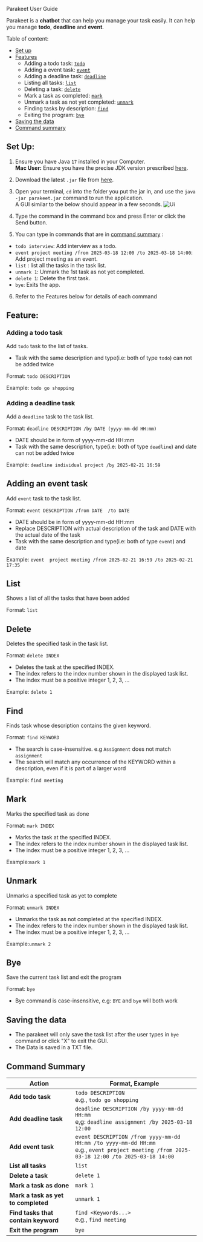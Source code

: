 Parakeet User Guide


Parakeet is a **chatbot** that can help you manage your task easily. It can help you manage **todo**, **deadline** and **event**.

Table of content:
* [Set up](#set-up)
* [Features](#feature)
    - Adding a todo task: [`todo`](#adding-a-todo-task)
    - Adding a event task: [`event`](#adding-a-deadline-task)
    - Adding a deadline task: [`deadline`](#adding-an-event-task)
    - Listing all tasks: [`list`](#list)
    - Deleting a task: [`delete`](#delete)
    - Mark a task as completed: [`mark`](#mark)
    - Unmark a task as not yet completed: [`unmark`](#unmark)
    - Finding tasks by description: [`find`](#find)
    - Exiting the program: [`bye`](#bye)
* [Saving the data](#saving-the-data)
* [Command summary](#command-summary)

## Set Up:
1. Ensure you have Java `17` installed in your Computer.<br/>
   **Mac User:** Ensure you have the precise JDK version prescribed [here](https://se-education.org/guides/tutorials/javaInstallationMac.html).
2. Download the latest `.jar` file from [here](https://github.com/caroline1233456/ip/releases/tag/v0.2).
3. Open your terminal, `cd` into the folder you put the jar in, and use the `java -jar parakeet.jar`
   command to run the application.<br/>
   A GUI similar to the below should appear in a few seconds.
   ![Ui](docs/Ui.png)


4. Type the command in the command box and press Enter or click the Send button.
5. You can type in commands that are in [command summary](#command-summary) :<br/>
- `todo interview`: Add interview as a todo.
- `event project meeting /from 2025-03-18 12:00 /to 2025-03-18 14:00`: Add project meeting as an event.
- `list` : list all the tasks in the task list.
- `unmark 1`: Unmark the 1st task as not yet completed.
- `delete 1`: Delete the first task.
- `bye`: Exits the app.
6. Refer to the Features below for details of each command

## Feature:
### Adding a todo task

Add `todo` task to the list of tasks.
- Task with the same description and type(i.e: both of type `todo`) can not be added twice

Format: `todo DESCRIPTION`

Example: `todo go shopping`


### Adding a deadline task

Add a `deadline` task to the task list.

Format: `deadline DESCRIPTION /by DATE (yyyy-mm-dd HH:mm)`

- DATE should be in form of yyyy-mm-dd HH:mm
- Task with the same description, type(i.e: both of type `deadline`) and date can not be added twice

Example: `deadline individual project /by 2025-02-21 16:59`




## Adding an event task
Add `event` task to the task list.

Format: `event DESCRIPTION /from DATE  /to DATE `
- DATE should be in form of yyyy-mm-dd HH:mm
- Replace DESCRIPTION with actual description of the task and DATE with the actual date of the task
- Task with the same description and type(i.e: both of type `event`) and date

Example: `event  project meeting /from 2025-02-21 16:59 /to 2025-02-21 17:35`




## List

Shows a list of all the tasks that have been added

Format: `list`


## Delete

Deletes the specified task in the task list.

Format: `delete INDEX`
- Deletes the task at the specified INDEX.
- The index refers to the index number shown in the displayed task list.
- The index must be a positive integer 1, 2, 3, …​

Example: `delete 1`

## Find

Finds task whose description contains the given keyword.

Format: `find KEYWORD`
- The search is case-insensitive. e.g `Assignment` does not match `assignment`
- The search will match any occurrence of the KEYWORD within a description, even if it is part of a larger word

Example: `find meeting`

## Mark

Marks the specified task as done

Format: `mark INDEX`
- Marks the task at the specified INDEX.
- The index refers to the index number shown in the displayed task list.
- The index must be a positive integer 1, 2, 3, …​

Example:`mark 1`
## Unmark

Unmarks a specified task as yet to complete

Format: `unmark INDEX`
- Unmarks the task as not completed at the specified INDEX.
- The index refers to the index number shown in the displayed task list.
- The index must be a positive integer 1, 2, 3, …​

Example:`unmark 2`

## Bye

Save the current task list and exit the program

Format: `bye`

- Bye command is case-insensitive, e.g: `BYE` and `bye` will both work

## Saving the data
- The parakeet will only save the task list after the user types in  `bye` command or click "X" to exit the GUI.
- The Data is saved in a TXT file.

## Command Summary

| Action                              | Format, Example                                                                                                                               |
|-------------------------------------|-----------------------------------------------------------------------------------------------------------------------------------------------|
| **Add todo task**                   | `todo DESCRIPTION`<br/> e.g., `todo go shopping`                                                                                              |
| **Add deadline task**               | `deadline DESCRIPTION /by yyyy-mm-dd HH:mm `<br/>e,g: `deadline assignment /by 2025-03-18 12:00`                                              |
| **Add event task**                  | `event DESCRIPTION /from yyyy-mm-dd HH:mm /to yyyy-mm-dd HH:mm`<br/>e.g., `event project meeting /from 2025-03-18 12:00 /to 2025-03-18 14:00` |
| **List all tasks**                  | `list`                                                                                                                                        |
| **Delete a task**                   | `delete 1`                                                                                                                                    |
| **Mark a task as done**             | `mark 1`                                                                                                                                      |
| **Mark a task as yet to completed** | `unmark 1`                                                                                                                                    |
| **Find tasks that contain keyword** | `find <Keywords...>`<br/>e.g., `find meeting`                                                                                                 |                                                                                                                                                    |
| **Exit the program**                | `bye`                                                                                                                                         |